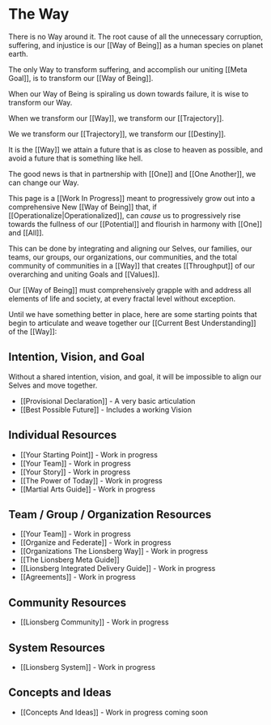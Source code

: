 # The Way 

There is no Way around it. The root cause of all the unnecessary corruption, suffering, and injustice is our [[Way of Being]] as a human species on planet earth. 

The only Way to transform suffering, and accomplish our uniting [[Meta Goal]], is to transform our [[Way of Being]]. 

When our Way of Being is spiraling us down towards failure, it is wise to transform our Way. 

When we transform our [[Way]], we transform our [[Trajectory]]. 

We we transform our [[Trajectory]], we transform our [[Destiny]]. 

It is the [[Way]] we attain a future that is as close to heaven as possible, and avoid a future that is something like hell. 

The good news is that in partnership with [[One]] and [[One Another]], we can change our Way. 

This page is a [[Work In Progress]] meant to progressively grow out into a comprehensive New [[Way of Being]] that, if [[Operationalize|Operationalized]], can _cause_ us to progressively rise towards the fullness of our [[Potential]] and flourish in harmony with [[One]] and [[All]]. 

This can be done by integrating and aligning our Selves, our families, our teams, our groups, our organizations, our communities, and the total community of communities in a [[Way]] that creates [[Throughput]] of our overarching and uniting Goals and [[Values]]. 

Our [[Way of Being]] must comprehensively grapple with and address all elements of life and society, at every fractal level without exception. 

Until we have something better in place, here are some starting points that begin to articulate and weave together our [[Current Best Understanding]] of the [[Way]]: 

## Intention, Vision, and Goal
Without a shared intention, vision, and goal, it will be impossible to align our Selves and move together.  

- [[Provisional Declaration]]  - A very basic articulation  
- [[Best Possible Future]] - Includes a working Vision  

## Individual Resources
- [[Your Starting Point]] - Work in progress   
- [[Your Team]] - Work in progress  
- [[Your Story]] - Work in progress  
- [[The Power of Today]]  - Work in progress  
- [[Martial Arts Guide]] - Work in progress  

## Team / Group / Organization Resources
- [[Your Team]] - Work in progress  
- [[Organize and Federate]] - Work in progress  
- [[Organizations The Lionsberg Way]] - Work in progress  
- [[The Lionsberg Meta Guide]]  
- [[Lionsberg Integrated Delivery Guide]] - Work in progress  
- [[Agreements]] - Work in progress  

## Community Resources
- [[Lionsberg Community]] - Work in progress

## System Resources
- [[Lionsberg System]] - Work in progress

## Concepts and Ideas
- [[Concepts And Ideas]] - Work in progress coming soon
